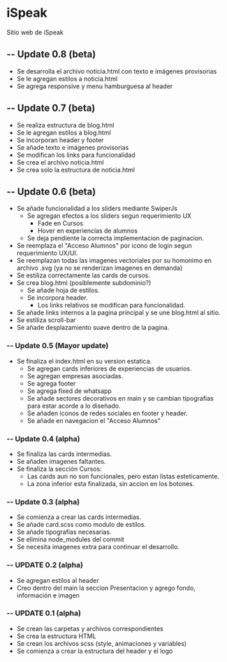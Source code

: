 
# iSpeak

Sitio web de iSpeak

## -- Update 0.8 (beta)
- Se desarrolla el archivo noticia.html con texto e imágenes provisorias
- Se le agregan estilos a noticia.html
- Se agrega responsive y menu hamburguesa al header


## -- Update 0.7 (beta)
- Se realiza estructura de blog.html
- Se le agregan estilos a blog.html 
- Se incorporan header y footer
- Se añade texto e imágenes provisorias
- Se modifican los links para funcionalidad
- Se crea el archivo noticia.html
- Se crea solo la estructura de noticia.html

## -- Update 0.6 (beta)
- Se añade funcionalidad a los sliders mediante SwiperJs
    - Se agregan efectos a los sliders segun requerimiento UX
        - Fade en Cursos
        - Hover en experiencias de alumnos
    - Se deja pendiente la correcta implementacion de paginacion.
- Se reemplaza el "Acceso Alumnos" por icono de login segun requerimiento UX/UI.
- Se reemplazan todas las imagenes vectoriales por su homonimo en archivo .svg (ya no se renderizan imagenes en demanda)
- Se estiliza correctamente las cards de cursos.
- Se crea blog.html (posiblemente subdominio?)
    - Se añade hoja de estilos.
    - Se incorpora header.
        - Los links relativos se modifican para funcionalidad.
- Se añade links internos a la pagina principal y se une blog.html al sitio.
- Se estiliza scroll-bar
- Se añade desplazamiento suave dentro de la pagina.

### -- Update 0.5 (Mayor update)
- Se finaliza el index.html en su version estatica.
    - Se agregan cards inferiores de experiencias de usuarios.
    - Se agregan empresas asociadas.
    - Se agrega footer
    - Se agrega fixed de whatsapp
    - Se añade sectores decorativos en main y se cambian tipografias para estar acorde a lo diseñado.
    - Se añaden iconos de redes sociales en footer y header.
    - Se añade en navegacion el "Acceso Alumnos"

### -- Update 0.4 (alpha)
- Se finaliza las cards intermedias.
- Se añaden imagenes faltantes.
- Se finaliza la sección Cursos:
    - Las cards aun no son funcionales, pero estan listas esteticamente.
    - La zona inferior esta finalizada, sin accion en los botones.

### -- Update 0.3 (alpha)
- Se comienza a crear las cards intermedias.
- Se añade card.scss como modulo de estilos.
- Se añade tipografias necesarias.
- Se elimina node_modules del commit
- Se necesita imagenes extra para continuar el desarrollo. 

### -- UPDATE 0.2 (alpha)

- Se agregan estilos al header
- Creo dentro del main la seccion Presentacion y agrego fondo, información e imagen

### -- UPDATE 0.1 (alpha)

- Se crean las carpetas y archivos correspondientes
- Se crea la estructura HTML
- Se crean los archivos scss (style, animaciones y variables)
- Se comienza a crear la estructura del header y el logo



